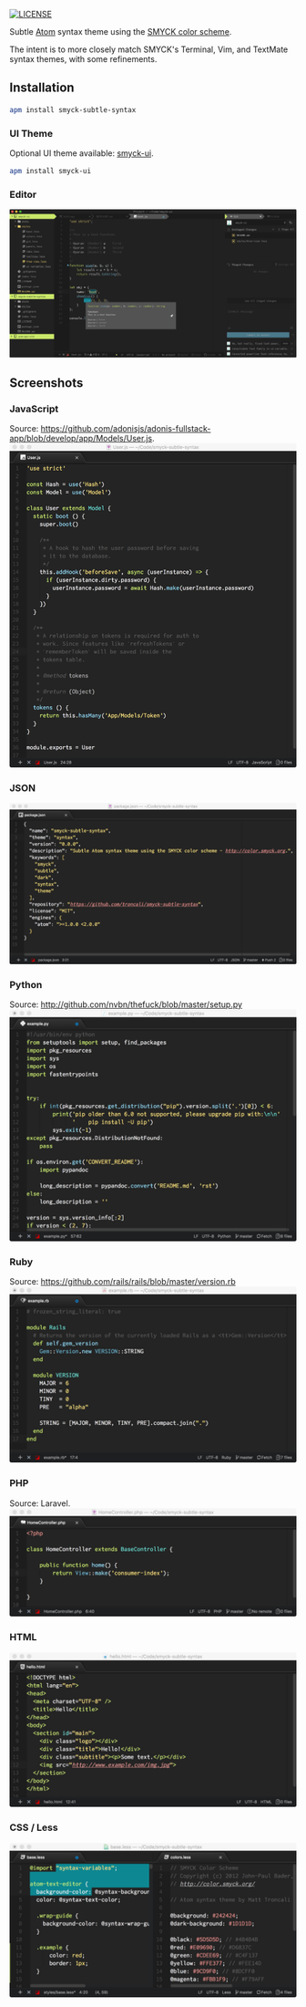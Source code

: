 [![LICENSE](https://img.shields.io/badge/license-MIT-blue.svg?style=flat-square)](https://github.com/troncali/smyck-subtle-syntax/blob/master/LICENSE)

Subtle [Atom](https://atom.io) syntax theme using the [SMYCK color scheme](http://color.smyck.org).  

The intent is to more closely match SMYCK's Terminal, Vim, and TextMate syntax themes, with some refinements.

## Installation
```bash
apm install smyck-subtle-syntax
```

### UI Theme

Optional UI theme available: [smyck-ui](https://atom.io/themes/smyck-ui).

```bash
apm install smyck-ui
```

### Editor
![Editor](https://raw.githubusercontent.com/troncali/smyck-ui/master/shots/editing.png)

## Screenshots

### JavaScript
Source: https://github.com/adonisjs/adonis-fullstack-app/blob/develop/app/Models/User.js.
![JavaScript](https://raw.githubusercontent.com/troncali/smyck-subtle-syntax/master/shots/js.jpeg)

### JSON
![JSON](https://raw.githubusercontent.com/troncali/smyck-subtle-syntax/master/shots/json.jpeg)

### Python
Source: http://github.com/nvbn/thefuck/blob/master/setup.py
![Python](https://raw.githubusercontent.com/troncali/smyck-subtle-syntax/master/shots/py.jpeg)

### Ruby
Source: https://github.com/rails/rails/blob/master/version.rb
![Python](https://raw.githubusercontent.com/troncali/smyck-subtle-syntax/master/shots/rb.jpeg)

### PHP
Source: Laravel.
![PHP](https://raw.githubusercontent.com/troncali/smyck-subtle-syntax/master/shots/php.jpeg)

### HTML
![HTML](https://raw.githubusercontent.com/troncali/smyck-subtle-syntax/master/shots/html.jpeg)

### CSS / Less
![CSS](https://raw.githubusercontent.com/troncali/smyck-subtle-syntax/master/shots/css.jpeg)
